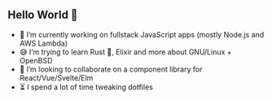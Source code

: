 ## Hello World 👋

- :honeybee: I’m currently working on fullstack JavaScript apps (mostly Node.js and AWS Lambda)
- :sweat_smile: I’m trying to learn Rust 🦀, Elixir and more about GNU/Linux + OpenBSD
- :octopus: I’m looking to collaborate on a component library for React/Vue/Svelte/Elm
- :hourglass_flowing_sand: I spend a lot of time tweaking dotfiles 
